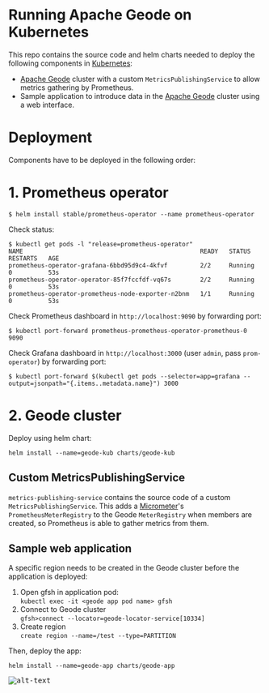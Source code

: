 # Running Apache Geode on Kubernetes

This repo contains the source code and helm charts needed to deploy the following components in [Kubernetes](http://kubernetes.io/):
- [Apache Geode](http://geode.apache.org) cluster with a custom `MetricsPublishingService` to allow metrics gathering by Prometheus.
- Sample application to introduce data in the [Apache Geode](http://geode.apache.org) cluster using a web interface.



# Deployment

Components have to be deployed in the following order:


# 1. Prometheus operator

```
$ helm install stable/prometheus-operator --name prometheus-operator 
```

Check status:
```
$ kubectl get pods -l "release=prometheus-operator"
NAME                                                 READY   STATUS    RESTARTS   AGE
prometheus-operator-grafana-6bbd95d9c4-4kfvf         2/2     Running   0          53s
prometheus-operator-operator-85f7fccfdf-vq67s        2/2     Running   0          53s
prometheus-operator-prometheus-node-exporter-n2bnm   1/1     Running   0          53s
```

Check Prometheus dashboard in `http://localhost:9090` by forwarding port:
```
$ kubectl port-forward prometheus-prometheus-operator-prometheus-0 9090
```

Check Grafana dashboard in `http://localhost:3000` (user `admin`, pass `prom-operator`) by forwarding port:
```
$ kubectl port-forward $(kubectl get pods --selector=app=grafana --output=jsonpath="{.items..metadata.name}") 3000
```

# 2. Geode cluster

Deploy using helm chart:

```
helm install --name=geode-kub charts/geode-kub
```

## Custom MetricsPublishingService

`metrics-publishing-service` contains the source code of a custom `MetricsPublishingService`. This adds a [Micrometer](https://micrometer.io/)'s `PrometheusMeterRegistry` to the Geode `MeterRegistry` when members are created, so Prometheus is able to gather metrics from them.


## Sample web application

A specific region needs to be created in the Geode cluster before the application is deployed:

1. Open gfsh in application pod: <br/>`kubectl exec -it <geode app pod name> gfsh`
1. Connect to Geode cluster<br/>`gfsh>connect --locator=geode-locator-service[10334]`
1. Create region <br/>`create region --name=/test --type=PARTITION`

Then, deploy the app:
```
helm install --name=geode-app charts/geode-app
```
<kbd>![alt-text](https://github.com/azwickey-pivotal/geode-kubernetes/blob/master/screenshot.png)</kbd>
